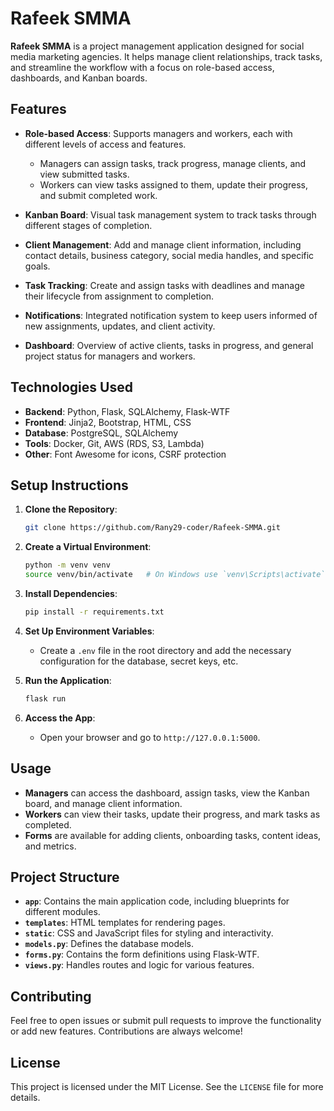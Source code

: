# **Rafeek SMMA**

**Rafeek SMMA** is a project management application designed for social media marketing agencies. It helps manage client relationships, track tasks, and streamline the workflow with a focus on role-based access, dashboards, and Kanban boards.

## **Features**

- **Role-based Access**: Supports managers and workers, each with different levels of access and features.
  - Managers can assign tasks, track progress, manage clients, and view submitted tasks.
  - Workers can view tasks assigned to them, update their progress, and submit completed work.

- **Kanban Board**: Visual task management system to track tasks through different stages of completion.

- **Client Management**: Add and manage client information, including contact details, business category, social media handles, and specific goals.

- **Task Tracking**: Create and assign tasks with deadlines and manage their lifecycle from assignment to completion.

- **Notifications**: Integrated notification system to keep users informed of new assignments, updates, and client activity.

- **Dashboard**: Overview of active clients, tasks in progress, and general project status for managers and workers.

## **Technologies Used**

- **Backend**: Python, Flask, SQLAlchemy, Flask-WTF
- **Frontend**: Jinja2, Bootstrap, HTML, CSS
- **Database**: PostgreSQL, SQLAlchemy
- **Tools**: Docker, Git, AWS (RDS, S3, Lambda)
- **Other**: Font Awesome for icons, CSRF protection

## **Setup Instructions**

1. **Clone the Repository**:
   ```bash
   git clone https://github.com/Rany29-coder/Rafeek-SMMA.git
   ```

2. **Create a Virtual Environment**:
   ```bash
   python -m venv venv
   source venv/bin/activate   # On Windows use `venv\Scripts\activate`
   ```

3. **Install Dependencies**:
   ```bash
   pip install -r requirements.txt
   ```

4. **Set Up Environment Variables**:
   - Create a `.env` file in the root directory and add the necessary configuration for the database, secret keys, etc.

5. **Run the Application**:
   ```bash
   flask run
   ```

6. **Access the App**:
   - Open your browser and go to `http://127.0.0.1:5000`.

## **Usage**

- **Managers** can access the dashboard, assign tasks, view the Kanban board, and manage client information.
- **Workers** can view their tasks, update their progress, and mark tasks as completed.
- **Forms** are available for adding clients, onboarding tasks, content ideas, and metrics.

## **Project Structure**

- **`app`**: Contains the main application code, including blueprints for different modules.
- **`templates`**: HTML templates for rendering pages.
- **`static`**: CSS and JavaScript files for styling and interactivity.
- **`models.py`**: Defines the database models.
- **`forms.py`**: Contains the form definitions using Flask-WTF.
- **`views.py`**: Handles routes and logic for various features.

## **Contributing**

Feel free to open issues or submit pull requests to improve the functionality or add new features. Contributions are always welcome!

## **License**

This project is licensed under the MIT License. See the `LICENSE` file for more details.



